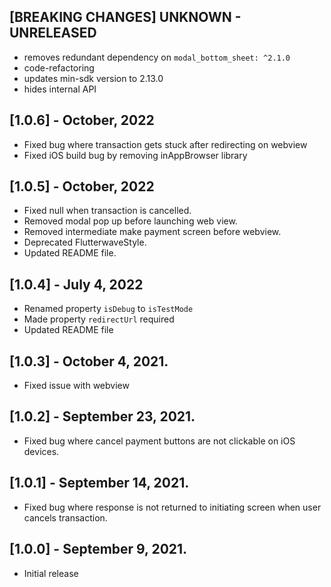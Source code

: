 ## [BREAKING CHANGES] UNKNOWN - UNRELEASED
* removes redundant dependency on `modal_bottom_sheet: ^2.1.0`
* code-refactoring
* updates min-sdk version to 2.13.0
* hides internal API

## [1.0.6] - October, 2022
* Fixed bug where transaction gets stuck after redirecting on webview
* Fixed iOS build bug by removing inAppBrowser library

## [1.0.5] - October, 2022
* Fixed null when transaction is cancelled.
* Removed modal pop up before launching web view.
* Removed intermediate make payment screen before webview.
* Deprecated FlutterwaveStyle.
* Updated README file.

## [1.0.4] - July 4, 2022
* Renamed property `isDebug` to `isTestMode`
* Made property `redirectUrl` required
* Updated README file

## [1.0.3] - October 4, 2021.
* Fixed issue with webview

## [1.0.2] - September 23, 2021.
* Fixed bug where cancel payment buttons are not clickable on iOS devices.

## [1.0.1] - September 14, 2021.
* Fixed bug where response is not returned to initiating screen when user cancels transaction.

## [1.0.0] - September 9, 2021.
* Initial release